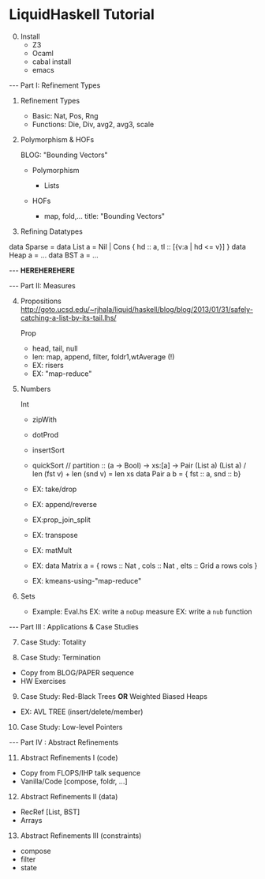 # LiquidHaskell Tutorial

0. Install
   + Z3
   + Ocaml
   + cabal install
   + emacs

--- Part I: Refinement Types

1. Refinement Types
   + Basic: Nat, Pos, Rng
   + Functions: Die, Div, avg2, avg3, scale

2. Polymorphism & HOFs

   BLOG: "Bounding Vectors"
   
   + Polymorphism
	 + Lists
	 
   + HOFs
	 + map, fold,...
		title: "Bounding Vectors"

3. Refining Datatypes

data Sparse =
data List a = Nil | Cons { hd :: a, tl :: [{v:a | hd <= v}] }
data Heap a = ...
data BST a  = ...

--- **HEREHEREHERE**

--- Part II: Measures

4. Propositions
http://goto.ucsd.edu/~rjhala/liquid/haskell/blog/blog/2013/01/31/safely-catching-a-list-by-its-tail.lhs/

    Prop	
    + head, tail, null
	+ len: map, append, filter, foldr1,wtAverage (!)
	+ EX: risers
	+ EX: "map-reduce"

5. Numbers 

	Int
    + zipWith
	+ dotProd
	+ insertSort
    + quickSort // partition :: (a -> Bool) -> xs:[a] -> Pair (List a) (List a) / len (fst v) + len (snd v) = len xs
    data Pair a b = { fst :: a, snd :: b}

	+ EX: take/drop
    + EX: append/reverse
    + EX:prop_join_split

	+ EX: transpose
	+ EX: matMult
    + EX: data Matrix a = { rows :: Nat
	                      , cols :: Nat
		        		  , elts :: Grid a rows cols }
					
	+ EX: kmeans-using-"map-reduce"

6. Sets
    + Example: Eval.hs
    EX: write a `noDup` measure
	EX: write a `nub`  function

--- Part III : Applications & Case Studies

7. Case Study: Totality

8. Case Study: Termination

  + Copy from BLOG/PAPER sequence
  + HW Exercises

9. Case Study: Red-Black Trees **OR** Weighted Biased Heaps
  + EX: AVL TREE (insert/delete/member)
   
10. Case Study: Low-level Pointers

--- Part IV : Abstract Refinements 

11. Abstract Refinements I (code)
  + Copy from FLOPS/IHP talk sequence
  + Vanilla/Code [compose, foldr, ...]

12. Abstract Refinements II (data)
  + RecRef [List, BST]
  + Arrays

13. Abstract Refinements III (constraints)
  + compose
  + filter
  + state 

